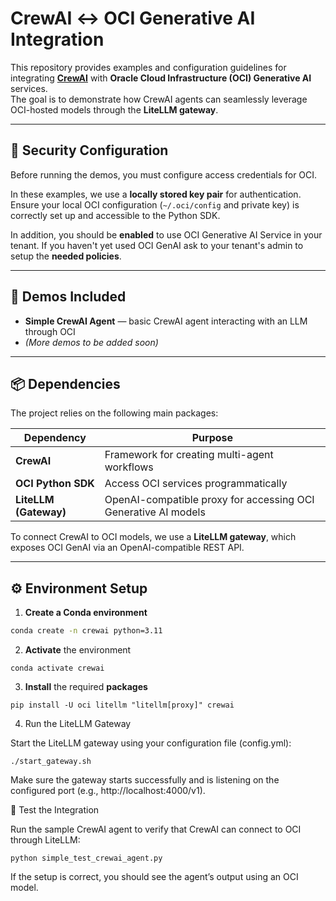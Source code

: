 # CrewAI ↔ OCI Generative AI Integration

This repository provides examples and configuration guidelines for integrating **[CrewAI](https://github.com/joaomdmoura/crewAI)** with **Oracle Cloud Infrastructure (OCI) Generative AI** services.  
The goal is to demonstrate how CrewAI agents can seamlessly leverage OCI-hosted models through the **LiteLLM gateway**.

---

## 🔐 Security Configuration

Before running the demos, you must configure access credentials for OCI.

In these examples, we use a **locally stored key pair** for authentication.  
Ensure your local OCI configuration (`~/.oci/config` and private key) is correctly set up and accessible to the Python SDK.

In addition, you should be **enabled** to use OCI Generative AI Service in your tenant. If you haven't yet used OCI GenAI ask to your tenant's admin to setup the **needed policies**.

---

## 🧩 Demos Included

- **Simple CrewAI Agent** — basic CrewAI agent interacting with an LLM through OCI  
- *(More demos to be added soon)*

---

## 📦 Dependencies

The project relies on the following main packages:

| Dependency | Purpose |
|-------------|----------|
| **CrewAI** | Framework for creating multi-agent workflows |
| **OCI Python SDK** | Access OCI services programmatically |
| **LiteLLM (Gateway)** | OpenAI-compatible proxy for accessing OCI Generative AI models |

To connect CrewAI to OCI models, we use a **LiteLLM gateway**, which exposes OCI GenAI via an OpenAI-compatible REST API.

---

## ⚙️ Environment Setup

1. **Create a Conda environment**
```bash
conda create -n crewai python=3.11
```

2. **Activate** the environment
```
conda activate crewai
```

3. **Install** the required **packages**
```
pip install -U oci litellm "litellm[proxy]" crewai
```

4. Run the LiteLLM Gateway

Start the LiteLLM gateway using your configuration file (config.yml):
```
./start_gateway.sh
```

Make sure the gateway starts successfully and is listening on the configured port (e.g., http://localhost:4000/v1).

🧠 Test the Integration

Run the sample CrewAI agent to verify that CrewAI can connect to OCI through LiteLLM:

```
python simple_test_crewai_agent.py
```

If the setup is correct, you should see the agent’s output using an OCI model.

